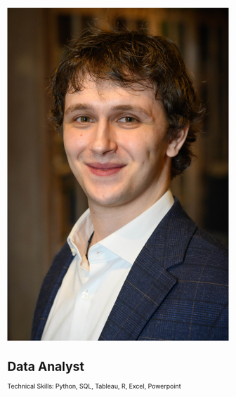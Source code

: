 ![my portfolio image](IMG_4016.jpg)

# Data Analyst

Technical Skills: Python, SQL, Tableau, R, Excel, Powerpoint

